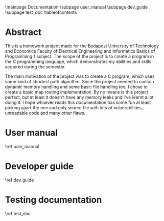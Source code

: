 \mainpage Documentation
\subpage user_manual
\subpage dev_guide
\subpage test_doc
\tableofcontents

# Abstract

This is a homework project made for the Budapest University of Technology and Economics Faculty of Electrical Engineering and Informatics
Basics of Programming 1 subject. The scope of the project is to create a program in the C programming language, which demonstrates
my abilities and skills acquired during the semester.

The main motivation of the project was to create a C program, which uses some kind of shortest path algorithm. Since the project needed
to contain dynamic memory handling and some basic file handling too, I chose to create a basic map routing implementation. By no means
is this project perfect, but at least it doesn't have any memory leaks and I've learnt a lot doing it. I hope whoever reads this documentation
has some fun at least picking apart the one and only source file with lots of vulnerabilities, unreadable code and many other flaws.

# User manual  

\ref user_manual  

# Developer guide

\ref dev_guide  

# Testing documentation

\ref test_doc